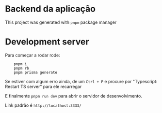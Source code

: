 # Backend da aplicação

This project was generated with `pnpm` package manager

# Development server

Para começar a rodar rode:

```
    pnpm i
    pnpm rb 
    pnpm prisma generate
```

Se estiver com algum erro ainda, de um `Ctrl + P` e procure por "Typescript: Restart TS server" para ele recarregar 

E finalmente
`pnpm run dev` para abrir o servidor de desenvolvimento.

Link padrão é `http://localhost:3333/`
